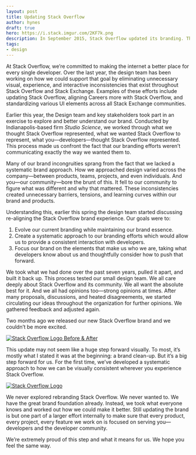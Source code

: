 ```yaml
---
layout: post
title: Updating Stack Overflow
author: hynes
draft: true
hero: https://i.stack.imgur.com/2KF7k.png
description: In September 2015, Stack Overflow updated its branding. This is a little snapshot into that process.
tags:
- design
---
```


At Stack Overflow, we’re committed to making the internet a better place for every single developer. Over the last year, the design team has been working on how we could support that goal by eliminating unnecessary visual, experience, and interactive inconsistencies that exist throughout Stack Overflow and Stack Exchange. Examples of these efforts include updating Stack Overflow, aligning Careers more with Stack Overflow, and standardizing various UI elements across all Stack Exchange communities.

Earlier this year, the Design team and key stakeholders took part in an exercise to explore and better understand our brand. Conducted by Indianapolis-based firm *Studio Science*, we worked through what we thought Stack Overflow represented, what we wanted Stack Overflow to represent, what you—developers—thought Stack Overflow represented. This process made us confront the fact that our branding efforts weren’t communicating exactly the way we wanted them to.

Many of our brand incongruities sprang from the fact that we lacked a systematic brand approach. How we approached design varied across the company—between products, teams, projects, and even individuals. And you—our community—bore the brunt of this. It fell to our community to figure what was different and why that mattered. These inconsistencies created unnecessary barriers, tensions, and learning curves within our brand and products.

Understanding this, earlier this spring the design team started discussing re-aligning the Stack Overflow brand experience. Our goals were to:

 1. Evolve our current branding while maintaining our brand essence.
 2. Create a systematic approach to our branding efforts which would allow us to provide a consistent interaction with developers.
 3. Focus our brand on the elements that make us who we are, taking what developers know about us and thoughtfully consider how to push that forward.

We took what we had done over the past seven years, pulled it apart, and built it back up. This process tested our small design team. We all care deeply about Stack Overflow and its community. We all want the absolute best for it. And we all had opinions too—strong opinions at times. After many proposals, discussions, and heated disagreements, we started circulating our ideas throughout the organization for further opinions. We gathered feedback and adjusted again.

Two months ago we released our new Stack Overflow brand and we couldn’t be more excited.

[![Stack Overflow Logo Before & After][1]][1]

This update may not seem like a huge step forward visually. To most, it’s mostly what I stated it was at the beginning: a brand clean-up. But it’s a big step forward for us. For the first time, we’ve developed a systematic approach to how we can be visually consistent wherever you experience Stack Overflow.

[![Stack Overflow Logo][2]][2]

We never explored rebranding Stack Overflow. We never wanted to. We have the great brand foundation already. Instead, we took what everyone knows and worked out how we could make it better. Still updating the brand is but one part of a larger effort internally to make sure that every product, every project, every feature we work on is focused on serving you—developers and the developer community.

We’re extremely proud of this step and what it means for us. We hope you feel the same way.

[1]: https://i.stack.imgur.com/rcZLY.png
[2]: https://i.stack.imgur.com/oQ1KX.png